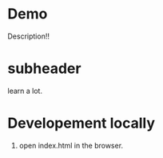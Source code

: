 # Demo

Description!!

# subheader

learn a lot.

# Developement locally

1. open index.html in the browser.
